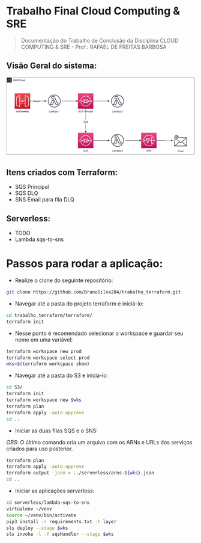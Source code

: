 # Trabalho Final Cloud Computing & SRE

>  Documentação do Trabalho de Conclusão da Disciplina CLOUD COMPUTING & SRE  - Prof.: RAFAEL DE FREITAS BARBOSA

## Visão Geral do sistema:
![img/visao-geral.JPG](img/visao-geral.JPG)

## Itens criados com Terraform:
* SQS Principal
* SQS DLQ
* SNS Email para fila DLQ
 
## Serverless:
* TODO
* Lambda sqs-to-sns


# Passos para rodar a aplicação:

* Realize o clone do seguinte repositório:
```sh
git clone https://github.com/BrunoSilva284/trabalho_terraform.git
```

* Navegar até a pasta do projeto terraform e iniciá-lo:
```sh
cd trabalho_terraform/terraform/
terraform init
```
* Nesse ponto é recomendado selecionar o workspace e guardar seu nome em uma variável:
```sh
terraform workspace new prod
terraform workspace select prod
wks=$(terraform workspace show)
```

* Navegar até a pasta do S3 e inicia-lo:
```sh
cd S3/
terraform init
terraform workspace new $wks
terraform plan
terraform apply -auto-approve
cd ..
```

* Iniciar as duas filas SQS e o SNS:

*OBS*: O último comando cria um arquivo com os ARNs e URLs dos serviços criados para uso posterior.

```sh
terraform plan
terraform apply -auto-approve
terraform output -json > ../serverless/arns-${wks}.json
cd ..
```

* Iniciar as aplicações serverless:
```sh
cd serverless/lambda-sqs-to-sns
virtualenv ~/venv
source ~/venv/bin/activate
pip3 install -r requirements.txt -t layer
sls deploy --stage $wks
sls invoke -l -f sqsHandler --stage $wks
```
